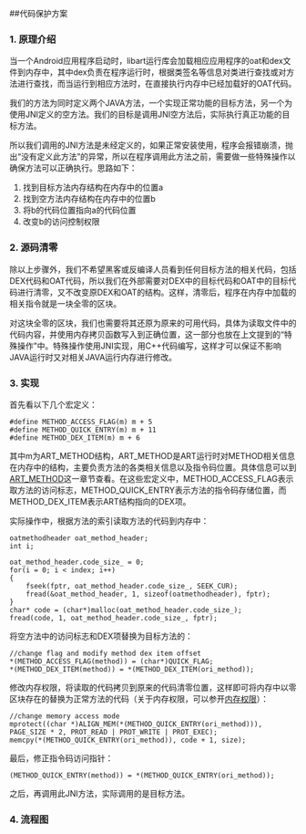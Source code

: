 ##代码保护方案

### 1. 原理介绍

当一个Android应用程序启动时，libart运行库会加载相应应用程序的oat和dex文件到内存中，其中dex负责在程序运行时，根据类签名等信息对类进行查找或对方法进行查找，而当运行到相应方法时，在直接执行内存中已经加载好的OAT代码。

我们的方法为同时定义两个JAVA方法，一个实现正常功能的目标方法，另一个为使用JNI定义的空方法。我们的目标是调用JNI空方法后，实际执行真正功能的目标方法。

所以我们调用的JNI方法是未经定义的，如果正常安装使用，程序会报错崩溃，抛出“没有定义此方法”的异常，所以在程序调用此方法之前，需要做一些特殊操作以确保方法可以正确执行。思路如下：
	
1. 找到目标方法内存结构在内存中的位置a
2. 找到空方法内存结构在内存中的位置b
3. 将b的代码位置指向a的代码位置
4. 改变b的访问控制权限

### 2. 源码清零

除以上步骤外，我们不希望黑客或反编译人员看到任何目标方法的相关代码，包括DEX代码和OAT代码，所以我们在外部需要对DEX中的目标代码和OAT中的目标代码进行清零，又不改变原DEX和OAT的结构。这样，清零后，程序在内存中加载的相关指令就是一块全零的区块。

对这块全零的区块，我们也需要将其还原为原来的可用代码，具体为读取文件中的代码内容，并使用内存拷贝函数写入到正确位置，这一部分也放在上文提到的“特殊操作”中。特殊操作使用JNI实现，用C++代码编写，这样才可以保证不影响JAVA运行时又对相关JAVA运行内存进行修改。

### 3. 实现

首先看以下几个宏定义：

	#define METHOD_ACCESS_FLAG(m) m + 5
	#define METHOD_QUICK_ENTRY(m) m + 11
	#define METHOD_DEX_ITEM(m) m + 6

其中m为ART_METHOD结构，ART\_METHOD是ART运行时对METHOD相关信息在内存中的结构，主要负责方法的各类相关信息以及指令码位置。具体信息可以到[ART\_METHOD]()这一章节查看。在这些宏定义中，METHOD\_ACCESS\_FLAG表示取方法的访问标志，METHOD\_QUICK\_ENTRY表示方法的指令码存储位置，而METHOD\_DEX\_ITEM表示ART结构指向的DEX项。

实际操作中，根据方法的索引读取方法的代码到内存中：

    oatmethodheader oat_method_header;
    int i;

    oat_method_header.code_size_ = 0;
    for(i = 0; i < index; i++)
    {
        fseek(fptr, oat_method_header.code_size_, SEEK_CUR);
        fread(&oat_method_header, 1, sizeof(oatmethodheader), fptr);
    }
    char* code = (char*)malloc(oat_method_header.code_size_);
    fread(code, 1, oat_method_header.code_size_, fptr);

将空方法中的访问标志和DEX项替换为目标方法的：

    //change flag and modify method dex item offset
    *(METHOD_ACCESS_FLAG(method)) = (char*)QUICK_FLAG;
    *(METHOD_DEX_ITEM(method)) = *(METHOD_DEX_ITEM(ori_method));

修改内存权限，将读取的代码拷贝到原来的代码清零位置，这样即可将内存中以零区块存在的替换为正常方法的代码（关于内存权限，可以参开[内存权限]()）：

	//change memory access mode
    mprotect((char *)ALIGN_MEM(*(METHOD_QUICK_ENTRY(ori_method))), PAGE_SIZE * 2, PROT_READ | PROT_WRITE | PROT_EXEC);
    memcpy(*(METHOD_QUICK_ENTRY(ori_method)), code + 1, size);

最后，修正指令码访问指针：
	
	(METHOD_QUICK_ENTRY(method)) = *(METHOD_QUICK_ENTRY(ori_method));

之后，再调用此JNI方法，实际调用的是目标方法。

### 4. 流程图